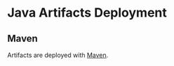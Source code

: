 # Java Artifacts Deployment

## Maven

Artifacts are deployed with [Maven][maven_deployment].

[maven_deployment]: ../maven/deployment.md
